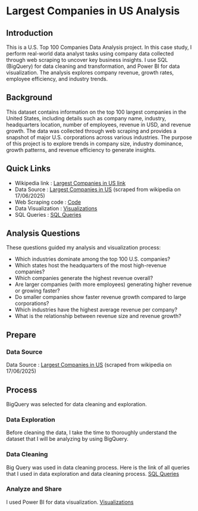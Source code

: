 # Largest Companies in US Analysis
## Introduction
This is a U.S. Top 100 Companies Data Analysis project. In this case study, I perform real-world data analyst tasks using company data collected through web scraping to uncover key business insights. I use SQL (BigQuery) for data cleaning and transformation, and Power BI for data visualization. The analysis explores company revenue, growth rates, employee efficiency, and industry trends.
## Background
This dataset contains information on the top 100 largest companies in the United States, including details such as company name, industry, headquarters location, number of employees, revenue in USD, and revenue growth. The data was collected through web scraping and provides a snapshot of major U.S. corporations across various industries. The purpose of this project is to explore trends in company size, industry dominance, growth patterns, and revenue efficiency to generate insights.
## Quick Links
- Wikipedia link : [Largest Companies in US link](https://en.wikipedia.org/wiki/List_of_largest_companies_in_the_United_States_by_revenue)
- Data Source : [Largest Companies in US](largest_companies_US.csv) (scraped from wikipedia on 17/06/2025)
- Web Scraping code : [Code](LargestCompaniesinUS_Scrape.ipynb)
- Data Visualization : [Visualizations](Visualizations.md)
- SQL Queries : [SQL Queries](SQL-Queries.sql)
## Analysis Questions
These questions guided my analysis and visualization process:
- Which industries dominate among the top 100 U.S. companies?
- Which states host the headquarters of the most high-revenue companies?
- Which companies generate the highest revenue overall?
- Are larger companies (with more employees) generating higher revenue or growing faster?
- Do smaller companies show faster revenue growth compared to large corporations?
- Which industries have the highest average revenue per company?
- What is the relationship between revenue size and revenue growth?
## Prepare
### Data Source
Data Source : [Largest Companies in US](Data.md) (scraped from wikipedia on 17/06/2025)
## Process
BigQuery was selected for data cleaning and exploration.
### Data Exploration
Before cleaning the data, I take the time to thoroughly understand the dataset that I will be analyzing by using BigQuery.
### Data Cleaning
Big Query was used in data cleaning process. Here is the link of all queries that I used in data exploration and data cleaning process. [SQL Queries](SQL-Queries.sql)
### Analyze and Share
I used Power BI for data visualization. [Visualizations](Visualizations.md)

